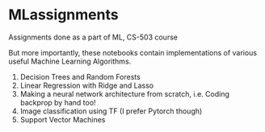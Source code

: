 # MLassignments
Assignments done as a part of ML, CS-503 course

But more importantly, these notebooks contain implementations of various useful Machine Learning Algorithms.

1. Decision Trees and Random Forests
2. Linear Regression with Ridge and Lasso
3. Making a neural network architecture from scratch, i.e. Coding backprop by hand too!
4. Image classification using TF (I prefer Pytorch though)
5. Support Vector Machines
